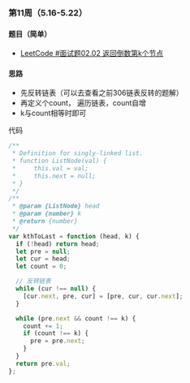 ### 第11周（5.16-5.22）

#### 题目（简单）

- [LeetCode #面试题02.02 返回倒数第k个节点](https://leetcode.cn/problems/kth-node-from-end-of-list-lcci/)

#### 思路

- 先反转链表（可以去查看之前306链表反转的题解）
- 再定义个count， 遍历链表，count自增
- k与count相等时即可

代码

```javascript
/**
 * Definition for singly-linked list.
 * function ListNode(val) {
 *     this.val = val;
 *     this.next = null;
 * }
 */
/**
 * @param {ListNode} head
 * @param {number} k
 * @return {number}
 */
var kthToLast = function (head, k) {
  if (!head) return head;
  let pre = null;
  let cur = head;
  let count = 0;

  // 反转链表
  while (cur !== null) {
    [cur.next, pre, cur] = [pre, cur, cur.next];
  }

  while (pre.next && count !== k) {
    count += 1;
    if (count !== k) {
      pre = pre.next;
    }
  }
  return pre.val;
};

```

